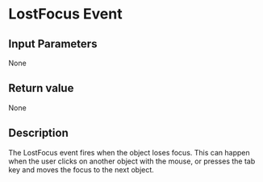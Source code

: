 # LostFocus Event #
## Input Parameters ##
None
## Return value ##
None
## Description ##
The LostFocus event fires when the object loses focus. This can happen when the user clicks on another object with the mouse, or presses the tab key and moves the focus to the next object.
